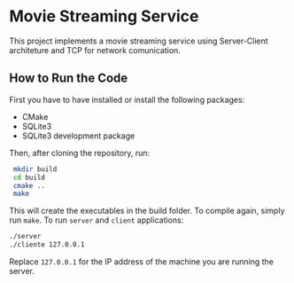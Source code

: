 # Movie Streaming Service

This project implements a movie streaming service using Server-Client architeture and TCP for network comunication.

## How to Run the Code

First you have to have installed or install the following packages:

* CMake
* SQLite3
* SQLite3 development package

Then, after cloning the repository, run:

```sh
 mkdir build
 cd build
 cmake ..
 make
```
This will create the executables in the build folder. To compile again, simply run `make`. To run `server` and `client` applications:

```sh
./server
./cliente 127.0.0.1
```

Replace `127.0.0.1` for the IP address of the machine you are running the server.